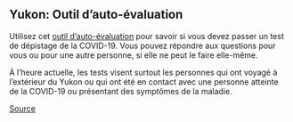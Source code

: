 ## Yukon: Outil d’auto-évaluation

Utilisez cet [outil d’auto-évaluation](https://service.yukon.ca/fr/covid-19-auto-evaluation/) pour savoir si vous devez passer un test de dépistage de la COVID-19. Vous pouvez répondre aux questions pour vous ou pour une autre personne, si elle ne peut le faire elle-même.

À l’heure actuelle, les tests visent surtout les personnes qui ont voyagé à l’extérieur du Yukon ou qui ont été en contact avec une personne atteinte de la COVID-19 ou présentant des symptômes de la maladie.

[Source](https://service.yukon.ca/fr/covid-19-auto-evaluation/)
